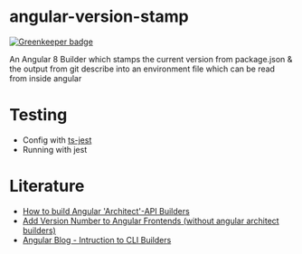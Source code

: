 # angular-version-stamp

[![Greenkeeper badge](https://badges.greenkeeper.io/bjesuiter/angular-version-stamp.svg)](https://greenkeeper.io/)

An Angular 8 Builder which stamps the current version from package.json &amp; the output from git describe into an environment file which can be read from inside angular

# Testing 

- Config with [ts-jest](https://www.npmjs.com/package/ts-jest)
- Running with jest

# Literature

- [How to build Angular 'Architect'-API Builders](https://medium.com/dailyjs/angular-cli-6-under-the-hood-builders-demystified-f0690ebcf01)
- [Add Version Number to Angular Frontends (without angular architect builders)](https://medium.com/@amcdnl/version-stamping-your-app-with-the-angular-cli-d563284bb94d)
- [Angular Blog - Intruction to CLI Builders](https://blog.angular.io/introducing-cli-builders-d012d4489f1b)
